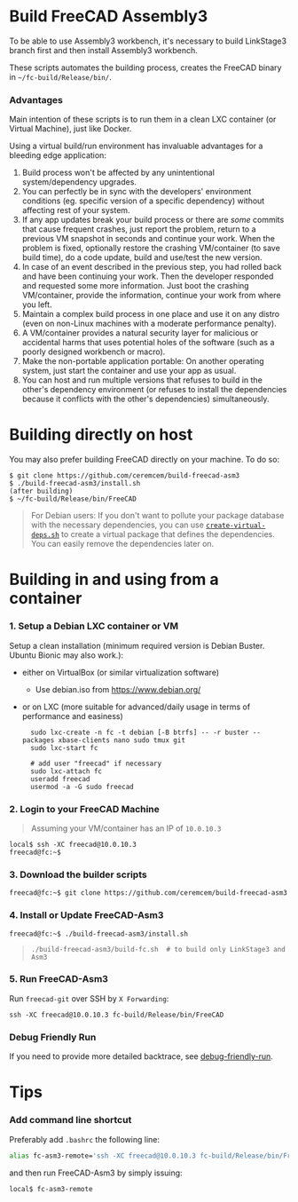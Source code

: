 # Build FreeCAD Assembly3

To be able to use Assembly3 workbench, it's necessary to build LinkStage3 branch first and then install Assembly3 workbench. 

These scripts automates the building process, creates the FreeCAD binary in `~/fc-build/Release/bin/`. 

### Advantages 

Main intention of these scripts is to run them in a clean LXC container (or Virtual Machine), just like Docker. 

Using a virtual build/run environment has invaluable advantages for a bleeding edge application:

1. Build process won't be affected by any unintentional system/dependency upgrades. 
2. You can perfectly be in sync with the developers' environment conditions (eg. specific version of a specific dependency) without affecting rest of your system.
3. If any app updates break your build process or there are *some* commits that cause frequent crashes, just report the problem, return to a previous VM snapshot in seconds and continue your work. When the problem is fixed, optionally restore the crashing VM/container (to save build time), do a code update, build and use/test the new version. 
4. In case of an event described in the previous step, you had rolled back and have been continuing your work. Then the developer responded and requested some more information. Just boot the crashing VM/container, provide the information, continue your work from where you left. 
5. Maintain a complex build process in one place and use it on any distro (even on non-Linux machines with a moderate performance penalty). 
6. A VM/container provides a natural security layer for malicious or accidental harms that uses potential holes of the software (such as a poorly designed workbench or macro).
7. Make the non-portable application portable: On another operating system, just start the container and use your app as usual. 
8. You can host and run multiple versions that refuses to build in the other's dependency environment (or refuses to install the dependencies because it conflicts with the other's dependencies) simultaneously. 

# Building directly on host

You may also prefer building FreeCAD directly on your machine. To do so: 

```console
$ git clone https://github.com/ceremcem/build-freecad-asm3
$ ./build-freecad-asm3/install.sh 
(after building)
$ ~/fc-build/Release/bin/FreeCAD
```

> For Debian users: If you don't want to pollute your package database with the necessary dependencies, you can use [`create-virtual-deps.sh`](https://raw.githubusercontent.com/ceremcem/multistrap-helpers/6651c8d269f2a5751fc47e0da9d8ffbe2f2b72da/install-to-disk/debian-notes/package-control/create-virtual-deps.sh) to create a virtual package that defines the dependencies. You can easily remove the dependencies later on.  

# Building in and using from a container 

### 1. Setup a Debian LXC container or VM 

Setup a clean installation (minimum required version is Debian Buster. Ubuntu Bionic may also work.):
* either on VirtualBox (or similar virtualization software)
  * Use debian.iso from https://www.debian.org/
      
* or on LXC (more suitable for advanced/daily usage in terms of performance and easiness)

        sudo lxc-create -n fc -t debian [-B btrfs] -- -r buster --packages xbase-clients nano sudo tmux git
        sudo lxc-start fc

        # add user "freecad" if necessary
        sudo lxc-attach fc
        useradd freecad
        usermod -a -G sudo freecad

### 2. Login to your FreeCAD Machine 

> Assuming your VM/container has an IP of `10.0.10.3`

```console
local$ ssh -XC freecad@10.0.10.3
freecad@fc:~$ 
```

### 3. Download the builder scripts

```console
freecad@fc:~$ git clone https://github.com/ceremcem/build-freecad-asm3
```

### 4. Install or Update FreeCAD-Asm3

```console
freecad@fc:~$ ./build-freecad-asm3/install.sh 
```

>     ./build-freecad-asm3/build-fc.sh  # to build only LinkStage3 and Asm3

### 5. Run FreeCAD-Asm3

Run `freecad-git` over SSH by `X Forwarding`:

```
ssh -XC freecad@10.0.10.3 fc-build/Release/bin/FreeCAD
```

### Debug Friendly Run 

If you need to provide more detailed backtrace, see [debug-friendly-run](./debug-friendly-run.md).

# Tips 

### Add command line shortcut

Preferably add `.bashrc` the following line: 
 
  ```bash
  alias fc-asm3-remote='ssh -XC freecad@10.0.10.3 fc-build/Release/bin/FreeCAD'
  ```
 
and then run FreeCAD-Asm3 by simply issuing: 
 
   ```console
   local$ fc-asm3-remote 
   ```
   
